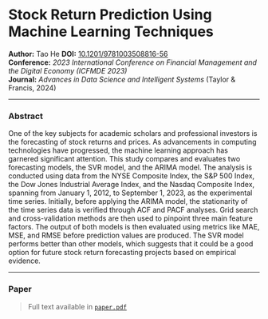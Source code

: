# Stock Return Prediction Using Machine Learning Techniques

**Author:** Tao He 
**DOI:** [10.1201/9781003508816-56](https://doi.org/10.1201/9781003508816-56)  
**Conference:** *2023 International Conference on Financial Management and the Digital Economy (ICFMDE 2023)*  
**Journal:** *Advances in Data Science and Intelligent Systems* (Taylor & Francis, 2024)

---

### Abstract
One of the key subjects for academic scholars and professional investors is the forecasting of
stock returns and prices. As advancements in computing technologies have progressed, the machine
learning approach has garnered significant attention. This study compares and evaluates two forecasting
models, the SVR model, and the ARIMA model. The analysis is conducted using data from the NYSE
Composite Index, the S&P 500 Index, the Dow Jones Industrial Average Index, and the Nasdaq Composite
Index, spanning from January 1, 2012, to September 1, 2023, as the experimental time series. Initially,
before applying the ARIMA model, the stationarity of the time series data is verified through ACF and
PACF analyses. Grid search and cross-validation methods are then used to pinpoint three main feature
factors. The output of both models is then evaluated using metrics like MAE, MSE, and RMSE before
prediction values are produced. The SVR model performs better than other models, which suggests that it
could be a good option for future stock return forecasting projects based on empirical evidence.

---

### Paper
> Full text available in [`paper.pdf`](./paper.pdf)

